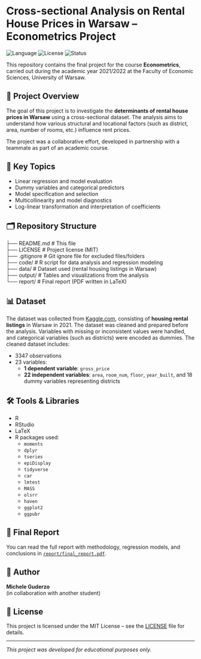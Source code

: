 # Cross-sectional Analysis on Rental House Prices in Warsaw – Econometrics Project

![Language](https://img.shields.io/badge/code-R-blue?logo=r&logoColor=white)
![License](https://img.shields.io/badge/license-MIT-green?logo=open-source-initiative)
![Status](https://img.shields.io/badge/status-finished-success?style=flat&logo=github)

This repository contains the final project for the course **Econometrics**, carried out during the academic year 2021/2022 at the Faculty of Economic Sciences, University of Warsaw.

## 📌 Project Overview

The goal of this project is to investigate the **determinants of rental house prices in Warsaw** using a cross-sectional dataset. The analysis aims to understand how various structural and locational factors (such as district, area, number of rooms, etc.) influence rent prices.

The project was a collaborative effort, developed in partnership with a teammate as part of an academic course.


## 🧠 Key Topics

- Linear regression and model evaluation  
- Dummy variables and categorical predictors  
- Model specification and selection  
- Multicollinearity and model diagnostics  
- Log-linear transformation and interpretation of coefficients  

## 🗂️ Repository Structure

├── README.md      # This file  
├── LICENSE        # Project license (MIT)  
├── .gitignore     # Git ignore file for excluded files/folders  
├── code/          # R script for data analysis and regression modeling  
├── data/          # Dataset used (rental housing listings in Warsaw)  
├── output/        # Tables and visualizations from the analysis  
└── report/        # Final report (PDF written in LaTeX)  

## 📊 Dataset

The dataset was collected from [Kaggle.com](https://www.kaggle.com/), consisting of **housing rental listings** in Warsaw in 2021. The dataset was cleaned and prepared before the analysis. Variables with missing or inconsistent values were handled, and categorical variables (such as districts) were encoded as dummies. The cleaned dataset includes:

- 3347 observations  
- 23 variables:  
  - **1 dependent variable**: `gross_price`  
  - **22 independent variables**: `area`, `room_num`, `floor`, `year_built`, and 18 dummy variables representing districts  

## 🛠 Tools & Libraries

- R  
- RStudio  
- LaTeX  
- R packages used:
  - `moments`  
  - `dplyr`  
  - `tseries`  
  - `epiDisplay`  
  - `tidyverse`  
  - `car`  
  - `lmtest`  
  - `MASS`  
  - `olsrr`  
  - `haven`  
  - `ggplot2`  
  - `ggpubr`  

## 📄 Final Report

You can read the full report with methodology, regression models, and conclusions in [`report/final_report.pdf`](report/final_report.pdf).

## 👤 Author

**Michele Guderzo**  
(in collaboration with another student)

## 📝 License

This project is licensed under the MIT License – see the [LICENSE](LICENSE) file for details.

---

*This project was developed for educational purposes only.*
